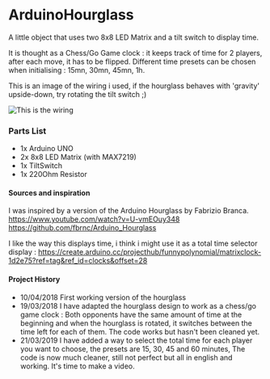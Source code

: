 # ArduinoHourglass
A little object that uses two 8x8 LED Matrix and a tilt switch to display time.

It is thought as a Chess/Go Game clock : it keeps track of time for 2 players, after each move, it has to be flipped.
Different time presets can be chosen when initialising : 15mn, 30mn, 45mn, 1h. 


This is an image of the wiring i used, if the hourglass behaves with 'gravity' upside-down, try rotating the tilt switch ;)

![This is the wiring](https://raw.githubusercontent.com/Zblay/ArduinoHourglass/master/HourGlass.png)

### Parts List
* 1x Arduino UNO 
* 2x 8x8 LED Matrix (with MAX7219)
* 1x TiltSwitch 
* 1x 220Ohm Resistor
 
#### Sources and inspiration

I was inspired by a version of the Arduino Hourglass by Fabrizio Branca.
https://www.youtube.com/watch?v=U-vmEOuy348
https://github.com/fbrnc/Arduino_Hourglass


I like the way this displays time, i think i might use it as a total time selector display :
https://create.arduino.cc/projecthub/funnypolynomial/matrixclock-1d2e75?ref=tag&ref_id=clocks&offset=28

#### Project History
* 10/04/2018  First working version of the hourglass
* 19/03/2018  I have adapted the hourglass design to work as a chess/go game clock : Both opponents have the same amount of time at the beginning and when the hourglass is rotated, it switches between the time left for each of them. The code works but hasn't been cleaned yet.
* 21/03/2019 I have added a way to select the total time for each player you want to choose, the presets are 15, 30, 45 and 60 minutes, The code is now much cleaner, still not perfect but all in english and working. It's time to make a video.
